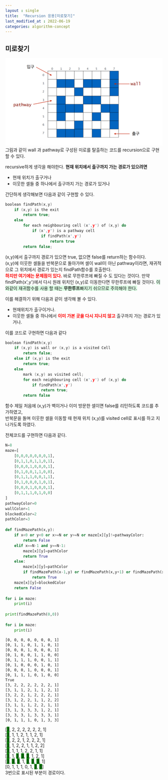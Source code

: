 ```yaml
---
layout : single
title:  "Recursion 응용[미로찾기]"
last_modified_at : 2022-06-19
categories: algorithm-concept
---
```


## 미로찾기
<img src="/img/recursion/maze.png">
그림과 같이 wall 과 pathway로 구성된 미로를 탈출하는 코드를 recursion으로 구현할 수 있다.

recursive하게 생각을 해야한다.
**현재 위치에서 출구까지 가는 경로가 있으려면**
- 현재 위치가 출구거나
- 이웃한 셀들 중 하나에서 출구까지 가는 경로가 있거나

간단하게 생각해보면 다음과 같이 구현할 수 있다.
```c
boolean findPath(x,y)
    if (x,y) is the exit
        return true;
    else
        for each neighbouring cell (x',y') of (x,y) do
            if (x',y') is a pathway cell
                if findPath(x',y')
                    return true
        return false;
```
(x,y)에서 출구까지 경로가 있으면 true, 없으면 false를 return하는 함수이다.  
(x,y)에 이웃한 셀들을 반복문으로 돌아가며 셀이 wall이 아닌 pathway이라면, 재귀적으로 그 위치에서 경로가 있는지 findPath함수를 호출한다.  
<span style="color:red; font-weight:bold;">하지만 여기에는 문제점이 있다.</span> 바로 무한루프에 빠질 수 도 있다는 것이다. 만약 findPath(x',y')에서 다시 원래 위치인 (x,y)로 이동한다면 무한루프에 빠질 것이다. <span style="background-color:#dcffe4">이와같이 재귀함수를 사용 할 때는 **무한루프**빠지기 쉬으므로 주의해야 한다.</span>

이를 해결하기 위해 다음과 같이 생각해 볼 수 있다.
- 현재위치가 출구이거나.
- 이웃한 셀들 중 하나에서 <span style="color:red; font-weight:bold;">이미 가본 곳을 다시 지나지 않고</span> 출구까지 가는 경로가 있거나.

이를 코드로 구현하면 다음과 같다

```c
boolean findPath(x,y)
    if (x,y) is wall or (x,y) is a visited Cell
        return false;
    else if (x,y) is the exit
        return true;
    else
        mark (x,y) as visited cell;
        for each neighbouring cell (x',y') of (x,y) do
            if findPath(x',y')
                return true;
        return false
```
함수 제일 처음에 (x,y)가 벽이거나 이미 방문한 셀이면 false를 리턴하도록 코드를 추가하였고,  
반복문을 돌며 이웃한 셀을 이동할 때 현재 위치 (x,y)를 visited cell로 표시를 하고 지나가도록 하였다.  

전체코드를 구현하면 다음과 같다.

```python
N=8
maze=[
    [0,0,0,0,0,0,0,1],
    [0,1,1,0,1,1,0,1],
    [0,0,0,1,0,0,0,1],
    [0,1,0,0,1,1,0,0],
    [0,1,1,1,0,0,1,1],
    [0,1,0,0,0,1,0,1],
    [0,0,0,1,0,0,0,1],
    [0,1,1,1,0,1,0,0]
]
pathwayColor=0
wallColor=1
blockedColor=2
pathColor=3

def findMazePath(x,y):
    if x<0 or y<0 or x>=N or y>=N or maze[x][y]!=pathwayColor:
        return False
    elif x==N-1 and y==N-1:
        maze[x][y]=pathColor
        return True
    else:
        maze[x][y]=pathColor
        if findMazePath(x-1,y) or findMazePath(x,y+1) or findMazePath(x+1,y) or findMazePath(x,y-1):
            return True
    maze[x][y]=blockedColor
    return False

for i in maze:
    print(i)

print(findMazePath(0,0))

for i in maze:
    print(i)
```
```
[0, 0, 0, 0, 0, 0, 0, 1]
[0, 1, 1, 0, 1, 1, 0, 1]
[0, 0, 0, 1, 0, 0, 0, 1]
[0, 1, 0, 0, 1, 1, 0, 0]
[0, 1, 1, 1, 0, 0, 1, 1]
[0, 1, 0, 0, 0, 1, 0, 1]
[0, 0, 0, 1, 0, 0, 0, 1]
[0, 1, 1, 1, 0, 1, 0, 0]
True
[3, 2, 2, 2, 2, 2, 2, 1]
[3, 1, 1, 2, 1, 1, 2, 1]
[3, 2, 2, 1, 2, 2, 2, 1]
[3, 1, 2, 2, 1, 1, 2, 2]
[3, 1, 1, 1, 2, 2, 1, 1]
[3, 1, 3, 3, 3, 1, 2, 1]
[3, 3, 3, 1, 3, 3, 3, 1]
[0, 1, 1, 1, 0, 1, 3, 3]
```
[<span style="background-color:green">3</span>, 2, 2, 2, 2, 2, 2, 1]  
[<span style="background-color:green">3</span>, 1, 1, 2, 1, 1, 2, 1]  
[<span style="background-color:green">3</span>, 2, 2, 1, 2, 2, 2, 1]  
[<span style="background-color:green">3</span>, 1, 2, 2, 1, 1, 2, 2]  
[<span style="background-color:green">3</span>, 1, 1, 1, 2, 2, 1, 1]  
[<span style="background-color:green">3</span>, 1, <span style="background-color:green">3</span>, <span style="background-color:green">3</span>, <span style="background-color:green">3</span>, 1, 2, 1]  
[<span style="background-color:green">3</span>, <span style="background-color:green">3</span>, <span style="background-color:green">3</span>, 1, <span style="background-color:green">3</span>, <span style="background-color:green">3</span>, <span style="background-color:green">3</span>, 1]  
[0, 1, 1, 1, 0, 1, <span style="background-color:green">3</span>, <span style="background-color:green">3</span>]  
3번으로 표시된 부분이 경로이다.



